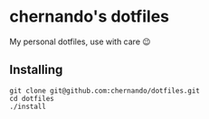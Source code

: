 # chernando's dotfiles

My personal dotfiles, use with care :wink:


## Installing

```
git clone git@github.com:chernando/dotfiles.git
cd dotfiles
./install
```
